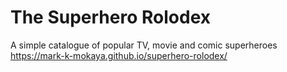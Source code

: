 # The Superhero Rolodex
A simple catalogue of popular TV, movie and comic superheroes
https://mark-k-mokaya.github.io/superhero-rolodex/

